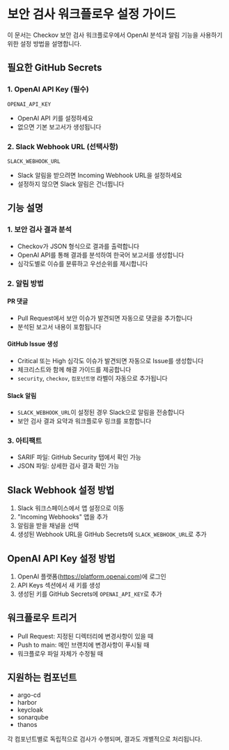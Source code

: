 # 보안 검사 워크플로우 설정 가이드

이 문서는 Checkov 보안 검사 워크플로우에서 OpenAI 분석과 알림 기능을 사용하기 위한 설정 방법을 설명합니다.

## 필요한 GitHub Secrets

### 1. OpenAI API Key (필수)
```
OPENAI_API_KEY
```
- OpenAI API 키를 설정하세요
- 없으면 기본 보고서가 생성됩니다

### 2. Slack Webhook URL (선택사항)
```
SLACK_WEBHOOK_URL
```
- Slack 알림을 받으려면 Incoming Webhook URL을 설정하세요
- 설정하지 않으면 Slack 알림은 건너뜁니다

## 기능 설명

### 1. 보안 검사 결과 분석
- Checkov가 JSON 형식으로 결과를 출력합니다
- OpenAI API를 통해 결과를 분석하여 한국어 보고서를 생성합니다
- 심각도별로 이슈를 분류하고 우선순위를 제시합니다

### 2. 알림 방법

#### PR 댓글
- Pull Request에서 보안 이슈가 발견되면 자동으로 댓글을 추가합니다
- 분석된 보고서 내용이 포함됩니다

#### GitHub Issue 생성
- Critical 또는 High 심각도 이슈가 발견되면 자동으로 Issue를 생성합니다
- 체크리스트와 함께 해결 가이드를 제공합니다
- `security`, `checkov`, `컴포넌트명` 라벨이 자동으로 추가됩니다

#### Slack 알림
- `SLACK_WEBHOOK_URL`이 설정된 경우 Slack으로 알림을 전송합니다
- 보안 검사 결과 요약과 워크플로우 링크를 포함합니다

### 3. 아티팩트
- SARIF 파일: GitHub Security 탭에서 확인 가능
- JSON 파일: 상세한 검사 결과 확인 가능

## Slack Webhook 설정 방법

1. Slack 워크스페이스에서 앱 설정으로 이동
2. "Incoming Webhooks" 앱을 추가
3. 알림을 받을 채널을 선택
4. 생성된 Webhook URL을 GitHub Secrets에 `SLACK_WEBHOOK_URL`로 추가

## OpenAI API Key 설정 방법

1. OpenAI 플랫폼(https://platform.openai.com)에 로그인
2. API Keys 섹션에서 새 키를 생성
3. 생성된 키를 GitHub Secrets에 `OPENAI_API_KEY`로 추가

## 워크플로우 트리거

- Pull Request: 지정된 디렉터리에 변경사항이 있을 때
- Push to main: 메인 브랜치에 변경사항이 푸시될 때
- 워크플로우 파일 자체가 수정될 때

## 지원하는 컴포넌트

- argo-cd
- harbor  
- keycloak
- sonarqube
- thanos

각 컴포넌트별로 독립적으로 검사가 수행되며, 결과도 개별적으로 처리됩니다.

